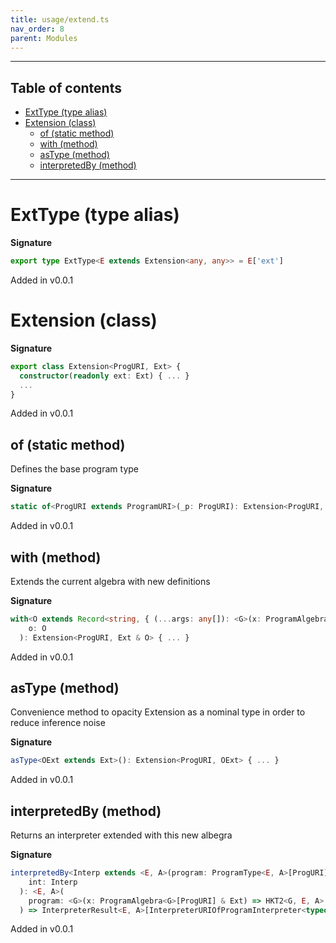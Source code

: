 ```yaml
---
title: usage/extend.ts
nav_order: 8
parent: Modules
---
```


---

<h2 class="text-delta">Table of contents</h2>

- [ExtType (type alias)](#exttype-type-alias)
- [Extension (class)](#extension-class)
  - [of (static method)](#of-static-method)
  - [with (method)](#with-method)
  - [asType (method)](#astype-method)
  - [interpretedBy (method)](#interpretedby-method)

---

# ExtType (type alias)

**Signature**

```ts
export type ExtType<E extends Extension<any, any>> = E['ext']
```

Added in v0.0.1

# Extension (class)

**Signature**

```ts
export class Extension<ProgURI, Ext> {
  constructor(readonly ext: Ext) { ... }
  ...
}
```

Added in v0.0.1

## of (static method)

Defines the base program type

**Signature**

```ts
static of<ProgURI extends ProgramURI>(_p: ProgURI): Extension<ProgURI, {}> { ... }
```

Added in v0.0.1

## with (method)

Extends the current algebra with new definitions

**Signature**

```ts
with<O extends Record<string, { (...args: any[]): <G>(x: ProgramAlgebra<G>[ProgURI] & Ext) => HKT2<G, any, any> }>>(
    o: O
  ): Extension<ProgURI, Ext & O> { ... }
```

Added in v0.0.1

## asType (method)

Convenience method to opacity Extension as a nominal type in order to reduce inference noise

**Signature**

```ts
asType<OExt extends Ext>(): Extension<ProgURI, OExt> { ... }
```

Added in v0.0.1

## interpretedBy (method)

Returns an interpreter extended with this new albegra

**Signature**

```ts
interpretedBy<Interp extends <E, A>(program: ProgramType<E, A>[ProgURI]) => InterpreterResult<E, A>[InterpreterURI]>(
    int: Interp
  ): <E, A>(
    program: <G>(x: ProgramAlgebra<G>[ProgURI] & Ext) => HKT2<G, E, A>
  ) => InterpreterResult<E, A>[InterpreterURIOfProgramInterpreter<typeof int>] { ... }
```

Added in v0.0.1

